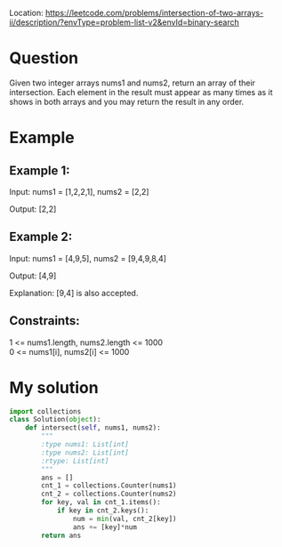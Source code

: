Location: https://leetcode.com/problems/intersection-of-two-arrays-ii/description/?envType=problem-list-v2&envId=binary-search
# Question
Given two integer arrays nums1 and nums2, return an array of their intersection. Each element in the result must appear as many times as it shows in both arrays and you may return the result in any order.

 
# Example

## Example 1:

Input: nums1 = [1,2,2,1], nums2 = [2,2]

Output: [2,2]

## Example 2:

Input: nums1 = [4,9,5], nums2 = [9,4,9,8,4]

Output: [4,9]

Explanation: [9,4] is also accepted.

## Constraints:

1 <= nums1.length, nums2.length <= 1000\
0 <= nums1[i], nums2[i] <= 1000
 

# My solution 
```python
import collections
class Solution(object):
    def intersect(self, nums1, nums2):
        """
        :type nums1: List[int]
        :type nums2: List[int]
        :rtype: List[int]
        """
        ans = []
        cnt_1 = collections.Counter(nums1)
        cnt_2 = collections.Counter(nums2)
        for key, val in cnt_1.items():
            if key in cnt_2.keys():
                num = min(val, cnt_2[key])
                ans += [key]*num
        return ans
        
```
